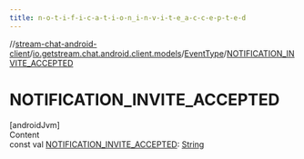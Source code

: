 ```yaml
---
title: n-o-t-i-f-i-c-a-t-i-o-n_i-n-v-i-t-e_a-c-c-e-p-t-e-d
---
```

//[stream-chat-android-client](../../../index.md)/[io.getstream.chat.android.client.models](../index.md)/[EventType](index.md)/[NOTIFICATION_INVITE_ACCEPTED](NOTIFICATION_INVITE_ACCEPTED.md)



# NOTIFICATION_INVITE_ACCEPTED  
[androidJvm]  
Content  
const val [NOTIFICATION_INVITE_ACCEPTED](NOTIFICATION_INVITE_ACCEPTED.md): [String](https://kotlinlang.org/api/latest/jvm/stdlib/kotlin/-string/index.html)  



